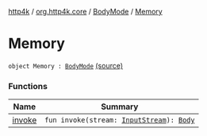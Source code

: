 [http4k](../../../index.md) / [org.http4k.core](../../index.md) / [BodyMode](../index.md) / [Memory](./index.md)

# Memory

`object Memory : `[`BodyMode`](../index.md) [(source)](https://github.com/http4k/http4k/blob/master/http4k-core/src/main/kotlin/org/http4k/core/BodyMode.kt#L7)

### Functions

| Name | Summary |
|---|---|
| [invoke](invoke.md) | `fun invoke(stream: `[`InputStream`](https://docs.oracle.com/javase/9/docs/api/java/io/InputStream.html)`): `[`Body`](../../-body/index.md) |
